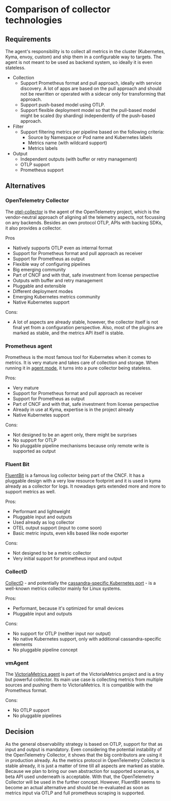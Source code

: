 # Comparison of collector technologies

## Requirements

The agent's responsibility is to collect all metrics in the cluster (Kubernetes, Kyma, envoy, custom) and ship them in a configurable way to targets. The agent is not meant to be used as backend system, so ideally it is even stateless.

- Collection
  - Support Prometheus format and pull approach, ideally with service discovery. A lot of apps are based on the pull approach and should not be rewritten or operated with a sidecar only for transforming that approach.
  - Support push-based model using OTLP.
  - Support flexible deployment model so that the pull-based model might be scaled (by sharding) independently of the push-based approach.
- Filter
  - Support filtering metrics per pipeline based on the following criteria:
     - Source by Namespace or Pod name and Kubernetes labels
     - Metrics name (with wildcard support)
     - Metrics labels
- Output
  - Independent outputs (with buffer or retry management)
  - OTLP support
  - Prometheus support

## Alternatives

### OpenTelemetry Collector
The [otel-collector](https://opentelemetry.io/docs/collector/) is the agent of the OpenTelemetry project, which is the vendor-neutral approach of aligning all the telemetry aspects, not focussing on any backends. Besides an own protocol OTLP, APIs with backing SDKs, it also provides a collector.

Pros
- Natively supports OTLP even as internal format
- Support for Prometheus format and pull approach as receiver
- Support for Prometheus as output
- Flexible way of configuring pipelines
- Big emerging community
- Part of CNCF and with that, safe investment from license perspective
- Outputs with buffer and retry management
- Pluggable and extensible
- Different deployment modes
- Emerging Kubernetes metrics community
- Native Kubernetes support

Cons:
- A lot of aspects are already stable, however, the collector itself is not final yet from a configuration perspective. Also, most of the plugins are marked as stable, and the metrics API itself is stable.

### Prometheus agent
Prometheus is the most famous tool for Kubernetes when it comes to metrics. It is very mature and takes care of collection and storage. When running it in [agent mode](https://prometheus.io/blog/2021/11/16/agent/), it turns into a pure collector being stateless.

Pros:
- Very mature
- Support for Prometheus format and pull approach as receiver
- Support for Prometheus as output
- Part of CNCF and with that, safe investment from license perspective
- Already in use at Kyma, expertise is in the project already
- Native Kubernetes support

Cons:
- Not designed to be an agent only, there might be surprises
- No support for OTLP
- No pluggable pipeline mechanisms because only remote write is supported as output

### Fluent Bit
[FluentBit](https://fluentbit.io/) is a famous log collector being part of the CNCF. It has a pluggable design with a very low resource footprint and it is used in kyma already as a collector for logs. It nowadays gets extended more and more to support metrics as well.

Pros:
- Performant and lightweight
- Pluggable input and outputs
- Used already as log collector
- OTEL output support (input to come soon)
- Basic metric inputs, even k8s based like node exporter

Cons:
- Not designed to be a metric collector
- Very initial support for prometheus input and output


### CollectD
[CollectD](https://collectd.org/) - and potentially the [cassandra-specific Kubernetes port](https://docs.k8ssandra.io/components/metrics-collector/) - is a well-known metrics collector mainly for Linux systems.

Pros:
- Performant, because it's optimized for small devices
- Pluggable input and outputs

Cons:
- No support for OTLP (neither input nor output)
- No native Kubernetes support, only with additional cassandra-specific elements
- No pluggable pipeline concept

### vmAgent

The [VictoriaMetrics agent](https://docs.victoriametrics.com/vmagent.html) is part of the VictoriaMetrics project and is a tiny but powerful collector. Its main use case is collecting metrics from multiple sources and pushing them to VictoriaMetrics. It is compatible with the Prometheus format.

Cons:
- No OTLP support
- No pluggable pipelines

## Decision
As the general observability strategy is based on OTLP, support for that as input and output is mandatory. Even considering the potential instability of the OpenTelemetry Collector, it shows that the big contributors are using it in production already. As the metrics protocol in OpenTelemetry Collector is stable already, it is just a matter of time till all aspects are marked as stable. Because we plan to bring our own abstraction for supported scenarios, a beta API used underneath is acceptable.
With that, the OpenTelemetry Collector will be used in the further concept. However, FluentBit seems to become an actual alternative and should be re-evaluated as soon as metrics input via OTLP and full prometheus scraping is supported.

